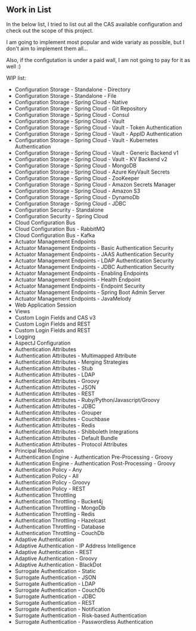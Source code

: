 
## Work in List

In the below list, I tried to list out all the CAS available configuration and check out the scope of this project.

I am going to implement most popular and wide variaty as possible, but I don't aim to implement them all...

Also, if the configutation is under a paid wall, I am not going to pay for it as well :)

WIP list:

- Configuration Storage - Standalone - Directory
- Configuration Storage - Standalone - File
- Configuration Storage - Spring Cloud - Native
- Configuration Storage - Spring Cloud - Git Repository
- Configuration Storage - Spring Cloud - Consul
- Configuration Storage - Spring Cloud - Vault
- Configuration Storage - Spring Cloud - Vault - Token Authentication
- Configuration Storage - Spring Cloud - Vault - AppID Authentication
- Configuration Storage - Spring Cloud - Vault - Kubernetes Authentication
- Configuration Storage - Spring Cloud - Vault - Generic Backend v1
- Configuration Storage - Spring Cloud - Vault - KV Backend v2
- Configuration Storage - Spring Cloud - MongoDB
- Configuration Storage - Spring Cloud - Azure KeyVault Secrets
- Configuration Storage - Spring Cloud - ZooKeeper
- Configuration Storage - Spring Cloud - Amazon Secrets Manager
- Configuration Storage - Spring Cloud - Amazon S3
- Configuration Storage - Spring Cloud - DynamoDb
- Configuration Storage - Spring Cloud - JDBC
- Configuration Security - Standalone
- Configuration Security - Spring Cloud
- Cloud Configuration Bus
- Cloud Configuration Bus - RabbitMQ
- Cloud Configuration Bus - Kafka
- Actuator Management Endpoints
- Actuator Management Endpoints - Basic Authentication Security
- Actuator Management Endpoints - JAAS Authentication Security
- Actuator Management Endpoints - LDAP Authentication Security
- Actuator Management Endpoints - JDBC Authentication Security
- Actuator Management Endpoints - Enabling Endpoints
- Actuator Management Endpoints - Health Endpoint
- Actuator Management Endpoints - Endpoint Security
- Actuator Management Endpoints - Spring Boot Admin Server
- Actuator Management Endpoints - JavaMelody
- Web Application Session
- Views
- Custom Login Fields and CAS v3
- Custom Login Fields and REST
- Custom Login Fields and REST
- Logging
- AspectJ Configuration
- Authentication Attributes
- Authentication Attributes - Multimapped Attribute
- Authentication Attributes - Merging Strategies
- Authentication Attributes - Stub
- Authentication Attributes - LDAP
- Authentication Attributes - Groovy
- Authentication Attributes - JSON
- Authentication Attributes - REST
- Authentication Attributes - Ruby/Python/Javascript/Groovy
- Authentication Attributes - JDBC
- Authentication Attributes - Grouper
- Authentication Attributes - Couchbase
- Authentication Attributes - Redis
- Authentication Attributes - Shibboleth Integrations
- Authentication Attributes - Default Bundle
- Authentication Attributes - Protocol Attributes
- Principal Resolution
- Authentication Engine - Authentication Pre-Processing - Groovy
- Authentication Engine - Authentication Post-Processing - Groovy
- Authentication Policy - Any
- Authentication Policy - All
- Authentication Policy - Groovy
- Authentication Policy - REST
- Authentication Throttling
- Authentication Throttling - Bucket4j
- Authentication Throttling - MongoDb
- Authentication Throttling - Redis
- Authentication Throttling - Hazelcast
- Authentication Throttling - Database
- Authentication Throttling - CouchDb
- Adaptive Authentication
- Adaptive Authentication - IP Address Intelligence
- Adaptive Authentication - REST
- Adaptive Authentication - Groovy
- Adaptive Authentication - BlackDot
- Surrogate Authentication - Static
- Surrogate Authentication - JSON
- Surrogate Authentication - LDAP
- Surrogate Authentication - CouchDb
- Surrogate Authentication - JDBC
- Surrogate Authentication - REST
- Surrogate Authentication - Notification
- Surrogate Authentication - Risk-based Authentication
- Surrogate Authentication - Passwordless Authentication




